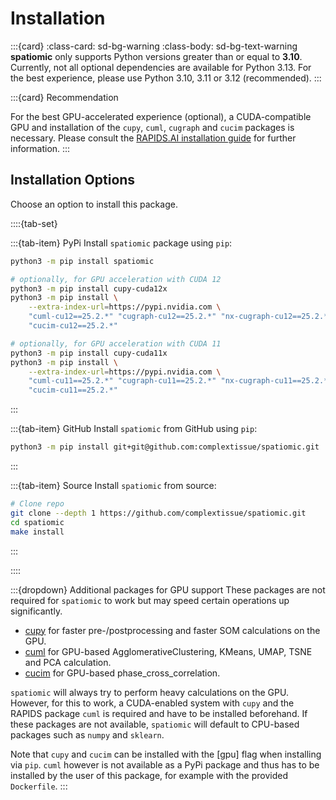 # Installation

:::{card}
:class-card: sd-bg-warning
:class-body: sd-bg-text-warning
**spatiomic** only supports Python versions greater than or equal to **3.10**. Currently, not all optional dependencies are available for Python 3.13. For the best experience, please use Python 3.10, 3.11 or 3.12 (recommended).
:::


:::{card} Recommendation

For the best GPU-accelerated experience (optional), a CUDA-compatible GPU and installation of the `cupy`, `cuml`, `cugraph` and `cucim` packages is necessary. Please consult the [RAPIDS.AI installation guide](https://docs.rapids.ai/install) for further information.
:::


## Installation Options

Choose an option to install this package.

::::{tab-set}

:::{tab-item} PyPi
Install `spatiomic` package using `pip`:

```bash
python3 -m pip install spatiomic

# optionally, for GPU acceleration with CUDA 12
python3 -m pip install cupy-cuda12x
python3 -m pip install \
    --extra-index-url=https://pypi.nvidia.com \
    "cuml-cu12==25.2.*" "cugraph-cu12==25.2.*" "nx-cugraph-cu12==25.2.*" \
    "cucim-cu12==25.2.*"

# optionally, for GPU acceleration with CUDA 11
python3 -m pip install cupy-cuda11x
python3 -m pip install \
    --extra-index-url=https://pypi.nvidia.com \
    "cuml-cu11==25.2.*" "cugraph-cu11==25.2.*" "nx-cugraph-cu11==25.2.*" \
    "cucim-cu11==25.2.*"
```
:::

:::{tab-item} GitHub
Install `spatiomic` from GitHub using `pip`:

```bash
python3 -m pip install git+git@github.com:complextissue/spatiomic.git
```
:::

:::{tab-item} Source
Install `spatiomic` from source:

```bash
# Clone repo
git clone --depth 1 https://github.com/complextissue/spatiomic.git
cd spatiomic
make install
```
:::

::::

:::{dropdown} Additional packages for GPU support
These packages are not required for `spatiomic` to work but may speed certain operations up significantly.

- [cupy](https://docs.cupy.dev/en/stable/index.html) for faster pre-/postprocessing and faster SOM calculations on the GPU.
- [cuml](https://github.com/rapidsai/cuml) for GPU-based AgglomerativeClustering, KMeans, UMAP, TSNE and PCA calculation.
- [cucim](https://github.com/rapidsai/cucim) for GPU-based phase_cross_correlation.

`spatiomic` will always try to perform heavy calculations on the GPU. However, for this to work, a CUDA-enabled system with `cupy` and the RAPIDS package `cuml` is required and have to be installed beforehand. If these packages are not available, `spatiomic` will default to CPU-based packages such as `numpy` and `sklearn`.

Note that `cupy` and `cucim` can be installed with the \[gpu\] flag when installing via `pip`. `cuml` however is not available as a PyPi package and thus has to be installed by the user of this package, for example with the provided `Dockerfile`.
:::
